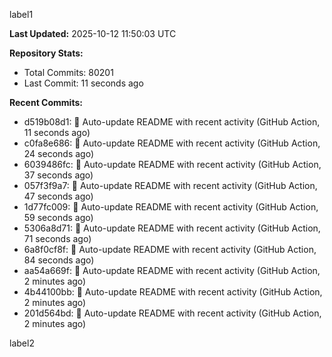 
label1 
<!-- ACTIVITY_START -->
**Last Updated:** 2025-10-12 11:50:03 UTC

**Repository Stats:**
- Total Commits: 80201
- Last Commit: 11 seconds ago

**Recent Commits:**
- d519b08d1: 🤖 Auto-update README with recent activity (GitHub Action, 11 seconds ago)
- c0fa8e686: 🤖 Auto-update README with recent activity (GitHub Action, 24 seconds ago)
- 6039486fc: 🤖 Auto-update README with recent activity (GitHub Action, 37 seconds ago)
- 057f3f9a7: 🤖 Auto-update README with recent activity (GitHub Action, 47 seconds ago)
- 1d77fc009: 🤖 Auto-update README with recent activity (GitHub Action, 59 seconds ago)
- 5306a8d71: 🤖 Auto-update README with recent activity (GitHub Action, 71 seconds ago)
- 6a8f0cf8f: 🤖 Auto-update README with recent activity (GitHub Action, 84 seconds ago)
- aa54a669f: 🤖 Auto-update README with recent activity (GitHub Action, 2 minutes ago)
- 4b44100bb: 🤖 Auto-update README with recent activity (GitHub Action, 2 minutes ago)
- 201d564bd: 🤖 Auto-update README with recent activity (GitHub Action, 2 minutes ago)
<!-- ACTIVITY_END -->

label2
